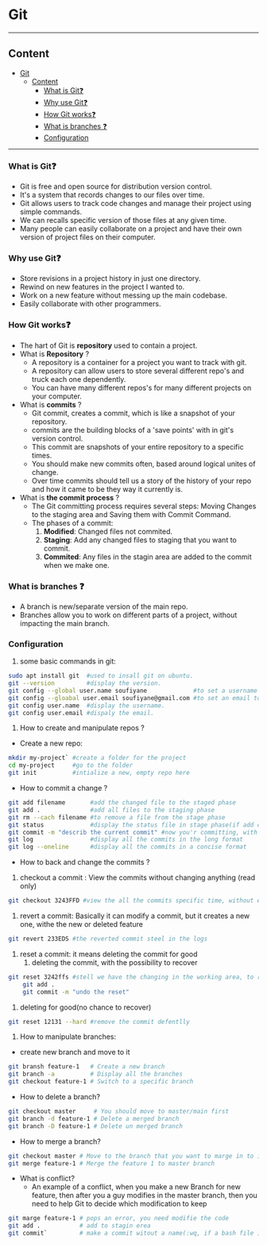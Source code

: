 # Git

---

## Content

- [Git](#git)
  - [Content](#content)
    - [What is Git❓](#what-is-git)
    - [Why use Git❓](#why-use-git)
    - [How Git works❓](#how-git-works)
    - [What is branches ❓](#what-is-branches-)
    - [Configuration](#configuration)

---

### What is Git❓

- Git is free and open source for distribution version control.
- It's a system that records changes to our files over time.
- Git allows users to track code changes and manage their project using simple commands.
- We can recalls specific version of those files at any given time.
- Many people can easily collaborate on a project and have their own version of project files on their computer.
  
### Why use Git❓

- Store revisions in a project history in just one directory.
- Rewind on new features in the project I wanted to.
- Work on a new feature without messing up the main codebase.
- Easily collaborate with other programmers.
  
### How Git works❓

- The hart of Git is **repository** used to contain a project.
- What is **Repository** ?
  - A repository is a container for a project you want to track with git.
  - A repository can allow users to store several different repo's and truck each one dependently.
  - You can have many different repos's for many different projects on your computer.
- What is **commits** ?
  - Git commit, creates a commit, which is like a snapshot of your repository.
  - commits are the building blocks of a 'save points' with in git's version control.
  - This commit are snapshots of your entire repository to a specific times.
  - You should make new commits often, based around logical unites of change.
  - Over time commits should tell us a story of the history of your repo and how it came to be they way it currently is.
- What is **the commit process** ?
  - The Git committing process requires several steps: Moving Changes to the staging area and Saving them with Commit Command.
  - The phases of a commit:
      1. **Modified**: Changed files not commited.
      2. **Staging**: Add any changed files to staging that you want to commit.
      3. **Commited**: Any files in the stagin area are added to the commit when we make one.

### What is branches ❓

- A branch is new/separate version of the main repo.
- Branches allow you to work on different parts of a project, without impacting the main branch.

### Configuration

1. some basic commands in git:

```bash
sudo apt install git  #used to insall git on ubuntu.
git --version         #display the version.
git config --global user.name soufiyane             #to set a username to the git.
git config --gloabal user.email soufiyane@gmail.com #to set an email to git.
git config user.name  #display the username.
git config user.email #dispaly the email.

```

1. How to create and manipulate repos ?

- Create a new repo:

```bash
mkdir my-project` #create a folder for the project
cd my-project     #go to the folder
git init          #intialize a new, empty repo here

```

- How to commit a change ?

```bash
git add filename       #add the changed file to the staged phase
git add .              #add all files to the staging phase
git rm --cach filename #to remove a file from the stage phase
git status             #display the status file in stage phase(if add or not)
git commit -m "describ the current commit" #now you'r committing, with a discription message
git log                #display all the commits in the long format
git log --oneline      #display all the commits in a concise format
```

- How to back and change the commits ?

1. checkout a commit : View the commits without changing anything (read only)

```bash
git checkout 3243FFD #view the all the commits specific time, without editing(read only)

 ```

1. revert a commit: Basically it can modify a commit, but it creates a new one, withe the new or deleted feature

```bash
git revert 233EDS #the reverted commit steel in the logs
```

1. reset a commit: it means deleting the commit for good
   1. deleting the commit, with the possibility to recover

```bash
git reset 3242ffs #stell we have the changing in the working area, to recover:
    git add . 
    git commit -m "undo the reset"
```

   1. deleting for good(no chance to recover)

```bash
git reset 12131 --hard #remove the commit defentlly
```

1. How to manipulate branches:

- create new branch and move to it

```bash
git bransh feature-1   # Create a new branch
git branch -a          # Display all the branches
git checkout feature-1 # Switch to a specific branch
```

- How to delete a branch?

```bash
git checkout master     # You should move to master/main first
git branch -d feature-1 # Delete a merged branch
git branch -D feature-1 # Delete un merged branch

```

- How to merge a branch?

```bash
git checkout master # Move to the branch that you want to marge in to it
git merge feature-1 # Merge the feature 1 to master branch
```
  
- What is conflict?
  - An example of a conflict, when you make a new Branch for new feature, then after you a guy modifies in the master branch, then you need to help Git to decide which modification to keep

```bash
git marge feature-1 # pops an error, you need modifie the code
git add .           # add to stagin erea
git commit`         # make a commit witout a name(:wq, if a bash file is popeds)
```
